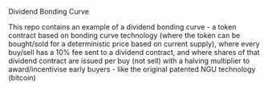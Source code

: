 
Dividend Bonding Curve

This repo contains an example of a dividend bonding curve - a token contract
based on bonding curve technology (where the token can be bought/sold for a 
deterministic price based on current supply), where every buy/sell has a 10% fee
sent to a dividend contract, and where shares of that dividend contract are issued
per buy (not sell) with a halving multiplier to award/incentivise early buyers - like the original patented NGU technology (bitcoin)